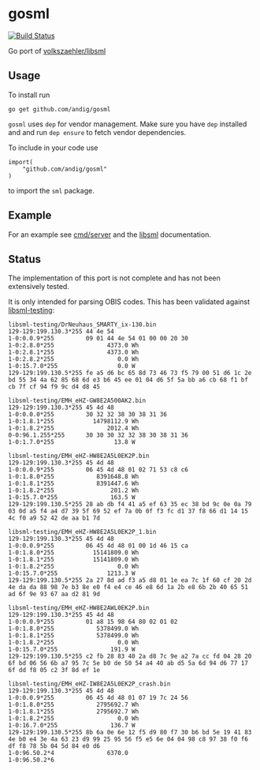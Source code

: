 # gosml

[![Build Status](https://travis-ci.org/andig/gosml.svg?branch=master)](https://travis-ci.org/andig/gosml)

Go port of [volkszaehler/libsml](https://github.com/volkszaehler/libsml)

## Usage

To install run

    go get github.com/andig/gosml

`gosml` uses `dep` for vendor management. Make sure you have `dep` installed and and run `dep ensure` to fetch vendor dependencies.

To include in your code use

````
import(
	"github.com/andig/gosml"
)
````
to import the `sml` package.

## Example

For an example see [cmd/server](https://github.com/andig/gosml/blob/master/cmd/server/main.go) and the [libsml](https://github.com/volkszaehler/libsml) documentation.

## Status

The implementation of this port is not complete and has not been extensively tested.

It is only intended for parsing OBIS codes. This has been validated against
[libsml-testing](https://github.com/devZer0/libsml-testing):

    libsml-testing/DrNeuhaus_SMARTY_ix-130.bin
    129-129:199.130.3*255 44 4e 54
    1-0:0.0.9*255         09 01 44 4e 54 01 00 00 20 30
    1-0:2.8.0*255               4373.0 Wh
    1-0:2.8.1*255               4373.0 Wh
    1-0:2.8.2*255                  0.0 Wh
    1-0:15.7.0*255                 0.0 W
    129-129:199.130.5*255 fe a5 d6 bc 65 8d 73 46 73 f5 79 00 51 d6 1c 2e bd 55 34 4a 62 85 68 6d e3 b6 45 ee 01 04 d6 5f 5a bb a6 cb 68 f1 bf cb 7f cf 94 f9 9c d4 d8 45

    libsml-testing/EMH_eHZ-GW8E2A500AK2.bin
    129-129:199.130.3*255 45 4d 48
    1-0:0.0.0*255         30 32 32 38 30 38 31 36
    1-0:1.8.1*255           14798112.9 Wh
    1-0:1.8.2*255               2012.4 Wh
    0-0:96.1.255*255      30 30 30 32 32 38 30 38 31 36
    1-0:1.7.0*255                 13.8 W

    libsml-testing/EMH_eHZ-HW8E2A5L0EK2P.bin
    129-129:199.130.3*255 45 4d 48
    1-0:0.0.9*255         06 45 4d 48 01 02 71 53 c8 c6
    1-0:1.8.0*255            8391648.8 Wh
    1-0:1.8.1*255            8391447.6 Wh
    1-0:1.8.2*255                201.2 Wh
    1-0:15.7.0*255               163.5 W
    129-129:199.130.5*255 28 ab db f4 41 a5 ef 63 35 ec 38 bd 9c 0e 0a 79 03 0d a5 f4 a4 d7 39 5f 69 52 ef 7a 0b 0f f3 fc d1 37 f8 66 d1 14 15 4c f0 a9 52 42 de aa b1 7d

    libsml-testing/EMH_eHZ-HW8E2A5L0EK2P_1.bin
    129-129:199.130.3*255 45 4d 48
    1-0:0.0.9*255         06 45 4d 48 01 00 1d 46 15 ca
    1-0:1.8.0*255           15141809.0 Wh
    1-0:1.8.1*255           15141809.0 Wh
    1-0:1.8.2*255                  0.0 Wh
    1-0:15.7.0*255              1213.3 W
    129-129:199.130.5*255 2a 27 8d ad f3 a5 d8 01 1e ea 7c 1f 60 cf 20 2d 4e da da 88 98 7e b3 8e e0 f4 e4 ce 46 e8 6d 1a 2b e8 6b 2b 40 65 51 ad 6f 9e 93 67 aa d2 81 9d

    libsml-testing/EMH_eHZ-HW8E2AWL0EK2P.bin
    129-129:199.130.3*255 45 4d 48
    1-0:0.0.9*255         01 a8 15 98 64 80 02 01 02
    1-0:1.8.0*255            5378499.0 Wh
    1-0:1.8.1*255            5378499.0 Wh
    1-0:1.8.2*255                  0.0 Wh
    1-0:15.7.0*255               191.9 W
    129-129:199.130.5*255 c2 fb 28 83 40 2a d8 7c 9e a2 7a cc fd 04 28 20 6f bd 06 56 6b a7 95 7c 5e b0 de 50 54 a4 40 ab d5 5a 6d 94 d6 77 17 6f dd f8 05 c2 3f 8d ef 1e

    libsml-testing/EMH_eHZ-IW8E2A5L0EK2P_crash.bin
    129-129:199.130.3*255 45 4d 48
    1-0:0.0.9*255         06 45 4d 48 01 07 19 7c 24 56
    1-0:1.8.0*255            2795692.7 Wh
    1-0:1.8.1*255            2795692.7 Wh
    1-0:1.8.2*255                  0.0 Wh
    1-0:16.7.0*255               136.7 W
    129-129:199.130.5*255 8b 6a 0e 6e 12 f5 d9 80 f7 30 b6 bd 5e 19 41 83 4e b0 e4 3e 4a 63 23 d9 99 25 95 56 f5 e5 6e 04 04 98 c8 97 38 f0 f6 df f8 78 5b 04 5d 84 e0 d6
    1-0:96.50.2*4               6370.0
    1-0:96.50.2*6
